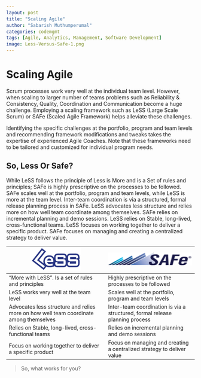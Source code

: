 ```yaml
---
layout: post
title: "Scaling Agile"
author: "Sabarish Muthumperumal"
categories: codemgmt
tags: [Agile, Analytics, Management, Software Development]
image: Less-Versus-Safe-1.png
---
```


# Scaling Agile

Scrum processes work very well at the individual team level. However, when scaling to larger number of teams problems such as Reliability & Consistency, Quality, Coordination and Communication become a huge challenge. Employing a scaling framework such as LeSS (Large Scale Scrum) or SAFe (Scaled Agile Framework) helps alleviate these challenges.

Identifying the specific challenges at the portfolio, program and team levels and recommending framework modifications and tweaks takes the expertise of experienced Agile Coaches. Note that these frameworks need to be tailored and customized for individual program needs.

## So, Less Or Safe?

While LeSS follows the principle of Less is More and is a Set of rules and principles; SAFe is highly prescriptive on the processes to be followed. SAFe scales well at the portfolio, program and team levels, while LeSS is more at the team level. Inter-team coordination is via a structured, formal release planning process in SAFe. LeSS advocates less structure and relies more on how well team coordinate among themselves. SAFe relies on incremental planning and demo sessions. LeSS relies on Stable, long-lived, cross-functional teams. LeSS focuses on working together to deliver a specific product. SAFe focuses on managing and creating a centralized strategy to deliver value.

| ![](../assets/img/Less.png)                                                           | ![](../assets/img/SAFe.png)                                                  |
| ------------------------------------------------------------------------------------- | ---------------------------------------------------------------------------- |
| “More with LeSS”. Is a set of rules and principles                                    | Highly prescriptive on the processes to be followed                          |
| LeSS works very well at the team level                                                | Scales well at the portfolio, program and team levels                        |
| Advocates less structure and relies more on how well team coordinate among themselves | Inter-team coordination is via a structured, formal release planning process |
| Relies on Stable, long-lived, cross-functional teams                                  | Relies on incremental planning and demo sessions                             |
| Focus on working together to deliver a specific product                               | Focus on managing and creating a centralized strategy to deliver value       |

> So, what works for you?
